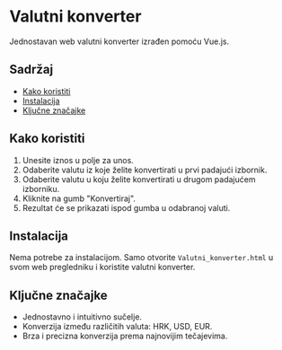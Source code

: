 # Valutni konverter

Jednostavan web valutni konverter izrađen pomoću Vue.js.

## Sadržaj

- [Kako koristiti](#kako-koristiti)
- [Instalacija](#instalacija)
- [Ključne značajke](#ključne-značajke)


## Kako koristiti

1. Unesite iznos u polje za unos.
2. Odaberite valutu iz koje želite konvertirati u prvi padajući izbornik.
3. Odaberite valutu u koju želite konvertirati u drugom padajućem izborniku.
4. Kliknite na gumb "Konvertiraj".
5. Rezultat će se prikazati ispod gumba u odabranoj valuti.

## Instalacija

Nema potrebe za instalacijom. Samo otvorite `Valutni_konverter.html` u svom web pregledniku i koristite valutni konverter.

## Ključne značajke

- Jednostavno i intuitivno sučelje.
- Konverzija između različitih valuta: HRK, USD, EUR.
- Brza i precizna konverzija prema najnovijim tečajevima.

